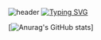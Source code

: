 ![header](https://capsule-render.vercel.app/api?type=venom&height=300&color=A3DCBE&text=emaeon%20github&textBg=false&fontColor=E3A6AE)
[![Typing SVG](https://readme-typing-svg.demolab.com?font=Fira+Code&pause=1000&width=435&lines=AI+Engineer;Data+Scientist)](https://git.io/typing-svg)

[![Anurag's GitHub stats](https://github-readme-stats.vercel.app/api?username=emaeon&count_private=true&show_icons=true&theme=radical)]
<!--
**emaeon/emaeon** is a ✨ _special_ ✨ repository because its `README.md` (this file) appears on your GitHub profile.

Here are some ideas to get you started:

- 🔭 I’m currently working on ...
- 🌱 I’m currently learning ...
- 👯 I’m looking to collaborate on ...
- 🤔 I’m looking for help with ...
- 💬 Ask me about ...
- 📫 How to reach me: ...
- 😄 Pronouns: ...
- ⚡ Fun fact: ...
-->
